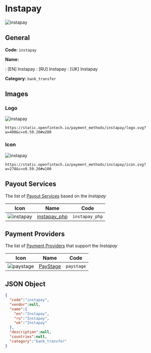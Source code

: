 
# Instapay 
![instapay](https://static.openfintech.io/payment_methods/instapay/logo.svg?w=400&c=v0.59.26#w200)  

## General 
**Code:** `instapay` 
 
**Name:** 
 
:	[EN] Instapay 
:	[RU] Instapay 
:	[UK] Instapay 
 
**Category:** `bank_transfer` 
 

## Images 

### Logo 
![instapay](https://static.openfintech.io/payment_methods/instapay/logo.svg?w=400&c=v0.59.26#w200)  

```
https://static.openfintech.io/payment_methods/instapay/logo.svg?w=400&c=v0.59.26#w200
```  

### Icon 
![instapay](https://static.openfintech.io/payment_methods/instapay/icon.svg?w=278&c=v0.59.26#w100)  

```
https://static.openfintech.io/payment_methods/instapay/icon.svg?w=278&c=v0.59.26#w100
```  

## Payout Services 
 
The list of [Payout Services](/payout-services/) based on the _Instapay_ 

|Icon|Name|Code| 
|:---:|:---:|:---:| 
|![instapay](https://static.openfintech.io/payout_methods/instapay/icon.svg?w=278&c=v0.59.26#w40) |[instapay_php](/payout-services/instapay_php/)|`instapay_php`| 
 

## Payment Providers 
 
The list of [Payment Providers](/payment-providers/) that support the _Instapay_ 

|Icon|Name|Code| 
|:---:|:---:|:---:| 
|![paystage](https://static.openfintech.io/payment_providers/paystage/icon.png?w=278&c=v0.59.26#w100) |[PayStage](/payment-providers/paystage/)|`paystage`| 
 

## JSON Object 

```json
{
  "code":"instapay",
  "vendor":null,
  "name":{
    "en":"Instapay",
    "ru":"Instapay",
    "uk":"Instapay"
  },
  "description":null,
  "countries":null,
  "category":"bank_transfer"
}
```  
